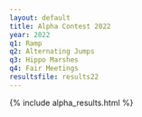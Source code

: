 ```yaml
---
layout: default
title: Alpha Contest 2022
year: 2022
q1: Ramp
q2: Alternating Jumps
q3: Hippo Marshes
q4: Fair Meetings
resultsfile: results22
---
```


{% include alpha_results.html %}
